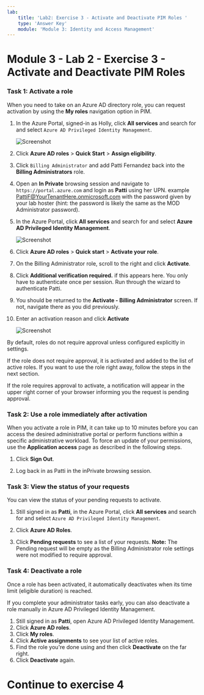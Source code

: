 ```yaml
---
lab:
    title: 'Lab2: Exercise 3 - Activate and Deactivate PIM Roles '
    type: 'Answer Key'
    module: 'Module 3: Identity and Access Management'
---
```


# Module 3 - Lab 2 - Exercise 3 - Activate and Deactivate PIM Roles


### Task 1: Activate a role


When you need to take on an Azure AD directory role, you can request activation by using the **My roles** navigation option in PIM.


1.  In the Azure Portal, signed-in as Holly, click **All services** and search for and select `Azure AD Privileged Identity Management`.

     ![Screenshot](../Media/a52510a3-b2a2-4b21-91a8-ee7f34b39a72.png)

1.  Click **Azure AD roles** > **Quick Start** > **Assign eligibility**.

1.  Click `Billing Administrator` and add Patti Fernandez back into the **Billing Administrators** role.


1.  Open an **In Private** browsing session and navigate to `https://portal.azure.com` and login as **Patti** using her UPN. example PattiF@YourTenantHere.onmicrosoft.com with the password given by your lab hoster (hint: the password is likely the same as the MOD Administrator password).  

1.  In the Azure Portal, click **All services** and search for and select **Azure AD Privileged Identity Management**.

     ![Screenshot](../Media/a52510a3-b2a2-4b21-91a8-ee7f34b39a72.png)

1.  Click **Azure AD roles** > **Quick start** > **Activate your role**.

1.  On the Billing Administrator role, scroll to the right and click **Activate**.

1.  Click **Additional verification required.** if this appears here. You only have to authenticate once per session. Run through the wizard to authenticate Patti.

1. You should be returned to the **Activate - Billing Administrator** screen. If not, navigate there as you did previously.

1.  Enter an activation reason and click **Activate**

     ![Screenshot](../Media/b17f972d-8df2-4b78-a361-202bab94dd17.png)

By default, roles do not require approval unless configured explicitly in settings. 

 If the role does not require approval, it is activated and added to the list of active roles. If you want to use the role right away, follow the steps in the next section.

 If the role requires approval to activate, a notification will appear in the upper right corner of your browser informing you the request is pending approval.


### Task 2: Use a role immediately after activation


When you activate a role in PIM, it can take up to 10 minutes before you can access the desired administrative portal or perform functions within a specific administrative workload. To force an update of your permissions, use the **Application access** page as described in the following steps.


1.  Click **Sign Out**.

1.  Log back in as Patti in the inPrivate browsing session.


### Task 3: View the status of your requests


You can view the status of your pending requests to activate.


1.  Still signed in as **Patti**, in the Azure Portal, click **All services** and search for and select `Azure AD Privileged Identity Management`.

1.  Click **Azure AD Roles**.

1.  Click **Pending requests** to see a list of your requests.
 **Note:** The Pending request will be empty as the Billing Administrator role settings were not modified to require approval.


### Task 4: Deactivate a role


Once a role has been activated, it automatically deactivates when its time limit (eligible duration) is reached.

If you complete your administrator tasks early, you can also deactivate a role manually in Azure AD Privileged Identity Management.


1.  Still signed in as **Patti**, open Azure AD Privileged Identity Management.
1.  Click **Azure AD roles**.
1.  Click **My roles**.
1.  Click **Active assignments** to see your list of active roles.
1.  Find the role you're done using and then click **Deactivate** on the far right.
1.  Click **Deactivate** again.

# Continue to exercise 4

